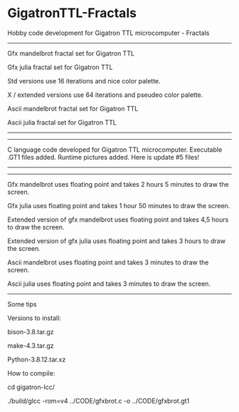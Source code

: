 # GigatronTTL-Fractals
Hobby code development for Gigatron TTL microcomputer - Fractals


---------------------------------------------------------------------------------------------------------------
Gfx mandelbrot fractal set for Gigatron TTL

Gfx julia fractal set for Gigatron TTL

Std versions use 16 iterations and nice color palette.

X / extended versions use 64 iterations and pseudeo color palette.

Ascii mandelbrot fractal set for Gigatron TTL

Ascii julia fractal set for Gigatron TTL

---------------------------------------------------------------------------------------------------------------


---------------------------------------------------------------------------------------------------------------
C language code developed for Gigatron TTL microcomputer. 
Executable .GT1 files added.
Runtime pictures added.
Here is update #5 files!

---------------------------------------------------------------------------------------------------------------


---------------------------------------------------------------------------------------------------------------

Gfx mandelbrot uses floating point and takes 2 hours 5 minutes to draw the screen.

Gfx julia uses floating point and takes 1 hour 50 minutes to draw the screen.

Extended version of gfx mandelbrot uses floating point and takes 4,5 hours to draw the screen.

Extended version of gfx julia uses floating point and takes 3 hours to draw the screen.

Ascii mandelbrot uses floating point and takes 3 minutes to draw the screen.

Ascii julia uses floating point and takes 3 minutes to draw the screen.

---------------------------------------------------------------------------------------------------------------
Some tips

Versions to install:

bison-3.8.tar.gz

make-4.3.tar.gz

Python-3.8.12.tar.xz

How to compile:

cd gigatron-lcc/

./build/glcc -rom=v4 ../CODE/gfxbrot.c -o ../CODE/gfxbrot.gt1


